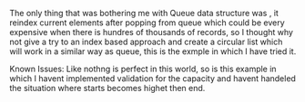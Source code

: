 The only thing that was bothering me with Queue data structure was , it reindex current elements after popping from queue which could be every expensive when there is hundres of thousands of records, so I thought why not give a try to an index based approach and create a circular list which will work in a similar way as queue, this is the exmple in which I have tried it.

Known Issues:
Like nothng is perfect in this world, so is this example in which I havent implemented validation for the capacity and havent handeled the situation where starts becomes highet then end.